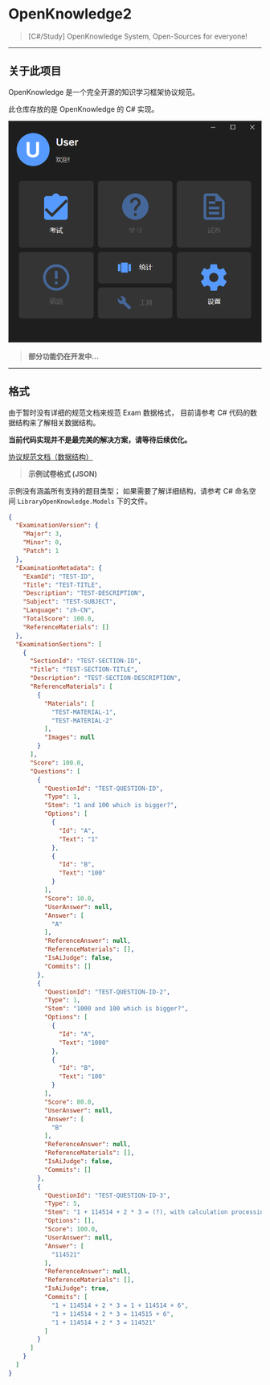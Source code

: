 # OpenKnowledge2

> [C#/Study] OpenKnowledge System, Open-Sources for everyone! 

---

## 关于此项目

OpenKnowledge 是一个完全开源的知识学习框架协议规范。

此仓库存放的是 OpenKnowledge 的 C# 实现。

![图片](README.png)

> **部分功能仍在开发中...**

---

## 格式

由于暂时没有详细的规范文档来规范 Exam 数据格式，
目前请参考 C# 代码的数据结构来了解相关数据结构。

**当前代码实现并不是最完美的解决方案，请等待后续优化。**

[协议规范文档（数据结构）](PROTOCOL.MD)

> **示例试卷格式 (JSON)**

示例没有涵盖所有支持的题目类型；
如果需要了解详细结构，请参考 C# 命名空间 `LibraryOpenKnowledge.Models` 下的文件。

```json
{
  "ExaminationVersion": {
    "Major": 3,
    "Minor": 0,
    "Patch": 1
  },
  "ExaminationMetadata": {
    "ExamId": "TEST-ID",
    "Title": "TEST-TITLE",
    "Description": "TEST-DESCRIPTION",
    "Subject": "TEST-SUBJECT",
    "Language": "zh-CN",
    "TotalScore": 100.0,
    "ReferenceMaterials": []
  },
  "ExaminationSections": [
    {
      "SectionId": "TEST-SECTION-ID",
      "Title": "TEST-SECTION-TITLE",
      "Description": "TEST-SECTION-DESCRIPTION",
      "ReferenceMaterials": [
        {
          "Materials": [
            "TEST-MATERIAL-1",
            "TEST-MATERIAL-2"
          ],
          "Images": null
        }
      ],
      "Score": 100.0,
      "Questions": [
        {
          "QuestionId": "TEST-QUESTION-ID",
          "Type": 1,
          "Stem": "1 and 100 which is bigger?",
          "Options": [
            {
              "Id": "A",
              "Text": "1"
            },
            {
              "Id": "B",
              "Text": "100"
            }
          ],
          "Score": 10.0,
          "UserAnswer": null,
          "Answer": [
            "A"
          ],
          "ReferenceAnswer": null,
          "ReferenceMaterials": [],
          "IsAiJudge": false,
          "Commits": []
        },
        {
          "QuestionId": "TEST-QUESTION-ID-2",
          "Type": 1,
          "Stem": "1000 and 100 which is bigger?",
          "Options": [
            {
              "Id": "A",
              "Text": "1000"
            },
            {
              "Id": "B",
              "Text": "100"
            }
          ],
          "Score": 80.0,
          "UserAnswer": null,
          "Answer": [
            "B"
          ],
          "ReferenceAnswer": null,
          "ReferenceMaterials": [],
          "IsAiJudge": false,
          "Commits": []
        },
        {
          "QuestionId": "TEST-QUESTION-ID-3",
          "Type": 5,
          "Stem": "1 + 114514 + 2 * 3 = (?), with calculation processing",
          "Options": [],
          "Score": 100.0,
          "UserAnswer": null,
          "Answer": [
            "114521"
          ],
          "ReferenceAnswer": null,
          "ReferenceMaterials": [],
          "IsAiJudge": true,
          "Commits": [
            "1 + 114514 + 2 * 3 = 1 + 114514 + 6",
            "1 + 114514 + 2 * 3 = 114515 + 6",
            "1 + 114514 + 2 * 3 = 114521"
          ]
        }
      ]
    }
  ]
}
```

